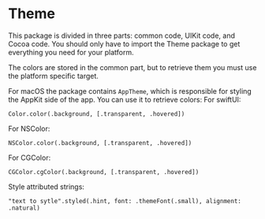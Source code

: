 # Theme

This package is divided in three parts: common code, UIKit code, and Cocoa code. You should only have to import the Theme package to get everything you need for your platform.

The colors are stored in the common part, but to retrieve them you must use the platform specific target.

For macOS the package contains `AppTheme`, which is responsible for styling the AppKit side of the app. 
You can use it to retrieve colors:
For swiftUI:
```
Color.color(.background, [.transparent, .hovered])
```
For NSColor:
```
NSColor.color(.background, [.transparent, .hovered])
```
For CGColor:
```
CGColor.cgColor(.background, [.transparent, .hovered])
```
Style attributed strings:
```
"text to sytle".styled(.hint, font: .themeFont(.small), alignment: .natural)
```
